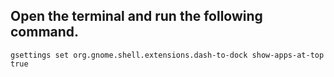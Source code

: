 Open the terminal and run the following command. 
------------------------------------------------
```
gsettings set org.gnome.shell.extensions.dash-to-dock show-apps-at-top true
```
